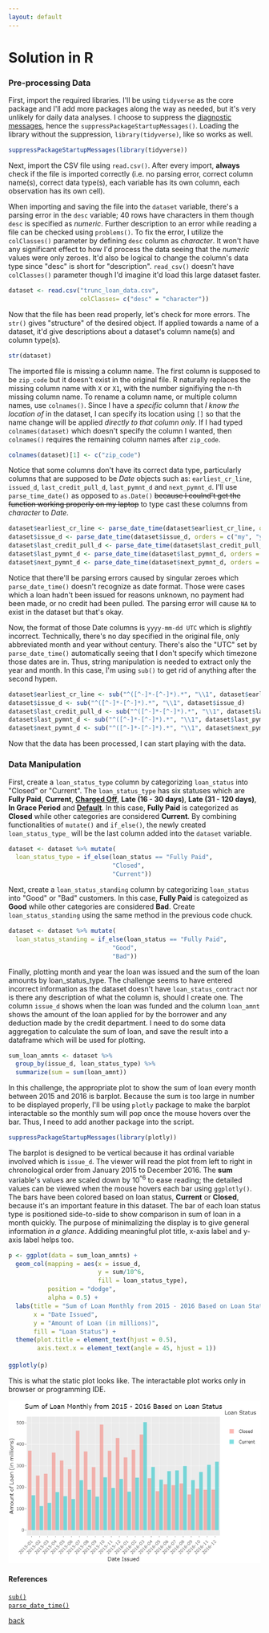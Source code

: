 ```yaml
---
layout: default
---
```


# Solution in R

### Pre-processing Data

First, import the required libraries. I'll be using `tidyverse` as the core package and I'll add more packages along the way as needed, but it's very unlikely for daily data analyses. I choose to suppress the [diagnostic messages](https://www.rdocumentation.org/packages/base/versions/3.6.2/topics/message), hence the `suppressPackageStartupMessages()`. Loading the library without the suppression, `library(tidyverse)`, like so works as well.

```r
suppressPackageStartupMessages(library(tidyverse))
```

Next, import the CSV file using `read.csv()`. After every import, **always** check if the file is imported correctly (i.e. no parsing error, correct column name(s), correct data type(s), each variable has its own column, each observation has its own cell).

When importing and saving the file into the `dataset` variable, there's a parsing error in the `desc` variable; 40 rows have characters in them though `desc` is specified as _numeric_. Further description to an error while reading a file can be checked using `problems()`. To fix the error, I utilize the `colClasses()` parameter by defining `desc` column as _character_. It won't have any significant effect to how I'd process the data seeing that the _numeric_ values were only zeroes. It'd also be logical to change the column's data type since "desc" is short for "description". `read_csv()` doesn't have `colClasses()` parameter though I'd imagine it'd load this large dataset faster.

```r
dataset <- read.csv("trunc_loan_data.csv",
                    colClasses= c("desc" = "character"))
```

Now that the file has been read properly, let's check for more errors. The `str()` gives "structure" of the desired object. If applied towards a name of a dataset, it'd give descriptions about a dataset's column name(s) and column type(s).

```r
str(dataset)
```

The imported file is missing a column name. The first column is supposed to be `zip_code` but it doesn't exist in the original file. R naturally replaces the missing column name with `X` or `X1`, with the number signifiying the n-th missing column name. To rename a column name, or multiple column names, use `colnames()`. Since I have a _specific_ column that _I know the location of_ in the dataset, I can specify its location  using `[]` so that the name change will be applied _directly to that column only_. If I had typed `colnames(dataset)` which doesn't specify the column I wanted, then `colnames()` requires the remaining column names after `zip_code`.

```r
colnames(dataset)[1] <- c("zip_code")
```

Notice that some columns don't have its correct data type, particularly columns that are supposed to be _Date_ objects such as: `earliest_cr_line`, `issued_d`, `last_credit_pull_d`, `last_pymnt_d` and `next_pymnt_d`. I'll use `parse_time_date()` as opposed to `as.Date()` ~~because I coulnd't get the function working properly on my laptop~~ to type cast these columns from _character_ to _Date_.

```r
dataset$earliest_cr_line <- parse_date_time(dataset$earliest_cr_line, orders = c("my", "ym"))
dataset$issue_d <- parse_date_time(dataset$issue_d, orders = c("my", "ym"))
dataset$last_credit_pull_d <- parse_date_time(dataset$last_credit_pull_d, orders = c("my", "ym"))
dataset$last_pymnt_d <- parse_date_time(dataset$last_pymnt_d, orders = c("my", "ym"))
dataset$next_pymnt_d <- parse_date_time(dataset$next_pymnt_d, orders = c("my", "ym"))
```

Notice that there'll be parsing errors caused by singular zeroes which `parse_date_time()` doesn't recognize as date format. Those were cases which a loan hadn't been issued for reasons unknown, no payment had been made, or no credit had been pulled. The parsing error will cause `NA` to exist in the dataset but that's okay.

Now, the format of those Date columns is `yyyy-mm-dd UTC` which is _slightly_ incorrect. Technically, there's no day specified in the original file, only abbreviated month and year without century. There's also the "UTC" set by `parse_date_time()` automatically seeing that I don't specify which timezone those dates are in. Thus, string manipulation is needed to extract only the year and month. In this case, I'm using `sub()` to get rid of anything after the second hypen.

```r
dataset$earliest_cr_line <- sub("^([^-]*-[^-]*).*", "\\1", dataset$earliest_cr_line)
dataset$issue_d <- sub("^([^-]*-[^-]*).*", "\\1", dataset$issue_d)
dataset$last_credit_pull_d <- sub("^([^-]*-[^-]*).*", "\\1", dataset$last_credit_pull_d)
dataset$last_pymnt_d <- sub("^([^-]*-[^-]*).*", "\\1", dataset$last_pymnt_d)
dataset$next_pymnt_d <- sub("^([^-]*-[^-]*).*", "\\1", dataset$next_pymnt_d)
```

Now that the data has been processed, I can start playing with the data.

### Data Manipulation

First, create a `loan_status_type` column by categorizing `loan_status` into "Closed" or "Current". The `loan_status_type` has six statuses which are **Fully Paid**, **Current**, [**Charged Off**](https://en.wikipedia.org/wiki/Charge-off), **Late (16 - 30 days)**, **Late (31 - 120 days)**, **In Grace Period** and [**Default**](https://www.investopedia.com/terms/d/default2.asp). In this case, **Fully Paid** is categorized as **Closed** while other categories are considered **Current**. By combining functionalities of `mutate()` and `if_else()`, the newly created `loan_status_type_` will be the last column added into the `dataset` variable.

```r
dataset <- dataset %>% mutate(
  loan_status_type = if_else(loan_status == "Fully Paid",
                             "Closed",
                             "Current"))
```

Next, create a `loan_status_standing` column by categorizing `loan_status` into "Good" or "Bad" customers. In this case, **Fully Paid** is categoized as **Good** while other categories are considered **Bad**. Create `loan_status_standing` using the same method in the previous code chuck.

```r
dataset <- dataset %>% mutate(
  loan_status_standing = if_else(loan_status == "Fully Paid",
                             "Good",
                             "Bad"))
```

Finally, plotting month and year the loan was issued and the sum of the loan amounts by loan_status_type. The challenge seems to have entered incorrect information as the dataset doesn't have `loan_status_contract` nor is there any description of what the column is, should I create one. The column `issue_d` shows when the loan was funded and the 
column `loan_amnt` shows the amount of the loan applied for by the borrower and any deduction made by the credit department. I need to do some data aggregation to calculate the sum of loan, and save the result into a dataframe which will be used for plotting.

```r
sum_loan_amnts <- dataset %>%
  group_by(issue_d, loan_status_type) %>%
  summarize(sum = sum(loan_amnt))
```

In this challenge, the appropriate plot to show the sum of loan every month between 2015 and 2016 is barplot. Because the sum is too large in number to be displayed properly, I'll be using `plotly` package to make the barplot interactable so the monthly sum will pop once the mouse hovers over the bar. Thus, I need to add another package into the script.

```r
suppressPackageStartupMessages(library(plotly))
```

The barplot is designed to be vertical because it has ordinal variable involved which is `issue_d`. The viewer will read the plot from left to right in chronological order from January 2015 to December 2016. The **sum** variable's values are scaled down by 10<sup>^6</sup> to ease reading; the detailed values can be viewed when the mouse hovers each bar using `ggplotly()`. The bars have been colored based on loan status, **Current** or **Closed**, because it's an important feature in this dataset. The bar of each loan status type is positioned side-to-side to show comparison in sum of loan in a month quickly. The purpose of minimalizing the display is to give general information _in a glance_. Addiding meaningful plot title, x-axis label and y-axis label helps too.

```r
p <- ggplot(data = sum_loan_amnts) +
  geom_col(mapping = aes(x = issue_d,
                         y = sum/10^6,
                         fill = loan_status_type),
           position = "dodge",
           alpha = 0.5) +
  labs(title = "Sum of Loan Monthly from 2015 - 2016 Based on Loan Status",
       x = "Date Issued",
       y = "Amount of Loan (in millions)",
       fill = "Loan Status") +
  theme(plot.title = element_text(hjust = 0.5),
        axis.text.x = element_text(angle = 45, hjust = 1))

ggplotly(p)
```

This is what the static plot looks like. The interactable plot works only in browser or programming IDE.

![plot1](images/plot1.png)

#### References

[`sub()`](https://stackoverflow.com/questions/41622326/remove-all-characters-after-the-3rd-occurrence-of-in-each-element-of-a-vecto) <br>
[`parse_date_time()`](https://lubridate.tidyverse.org/reference/parse_date_time.html)

[back](challenge.md)
